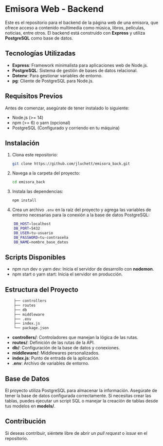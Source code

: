 # Emisora Web - Backend

Este es el repositorio para el backend de la página web de una emisora, que ofrece acceso a contenido multimedia como música, libros, películas, noticias, entre otros. El backend está construido con **Express** y utiliza **PostgreSQL** como base de datos.

## Tecnologías Utilizadas

- **Express**: Framework minimalista para aplicaciones web de Node.js.
- **PostgreSQL**: Sistema de gestión de bases de datos relacional.
- **Dotenv**: Para gestionar variables de entorno.
- **pg**: Cliente de PostgreSQL para Node.js.

## Requisitos Previos

Antes de comenzar, asegúrate de tener instalado lo siguiente:

- Node.js (>= 14)
- npm (>= 6) o yarn (opcional)
- PostgreSQL (Configurado y corriendo en tu máquina)

## Instalación

1. Clona este repositorio:
    ```bash
   git clone https://github.com/jluchett/emisora_back.git
    ```
2. Navega a la carpeta del proyecto:
    ```bash
   cd emisora_back
   ```

3. Instala las dependencias:
    ```bash
   npm install
    ```

4. Crea un archivo `.env` en la raíz del proyecto y agrega las variables de entorno necesarias para la conexión a la base de datos PostgreSQL:
```bash
    DB_HOST=localhost 
    DB_PORT=5432 
    DB_USER=tu-usuario 
    DB_PASSWORD=tu-contraseña 
    DB_NAME=nombre_base_datos
```

## Scripts Disponibles

- npm run dev o yarn dev: Inicia el servidor de desarrollo con **nodemon**.
- npm start o yarn start: Inicia el servidor en producción.

## Estructura del Proyecto
```bash
    ├── controllers 
    ├── routes 
    ├── db 
    ├── middleware  
    ├── .env 
    ├── index.js 
    └── package.json
```
- **controllers/**: Controladores que manejan la lógica de las rutas.
- **routes/**: Definición de las rutas de la API.
- **db/**: Configuración de la base de datos y conexiones.
- **middleware/**: Middlewares personalizados.
- **index.js**: Punto de entrada de la aplicación.
- **.env**: Archivo de variables de entorno.

## Base de Datos

El proyecto utiliza PostgreSQL para almacenar la información. Asegúrate de tener la base de datos configurada correctamente. Si necesitas crear las tablas, puedes ejecutar un script SQL o manejar la creación de tablas desde tus modelos en **models/**.

## Contribución

Si deseas contribuir, siéntete libre de abrir un _pull request_ o _issue_ en el repositorio.
